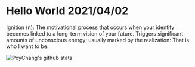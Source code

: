 # Hello World 2021/04/02

Ignition (n): The motivational process that occurs when your identity becomes linked to a long-term vision of your future. Triggers significant amounts of unconscious energy; usually marked by the realization: That is who I want to be.

![PoyChang's github stats](https://github-readme-stats.vercel.app/api?username=poychang&show_icons=true&theme=dracula)
